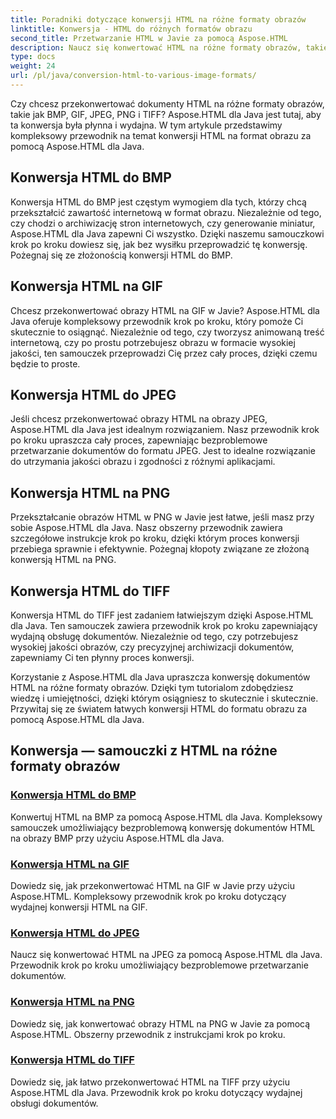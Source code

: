 ```yaml
---
title: Poradniki dotyczące konwersji HTML na różne formaty obrazów
linktitle: Konwersja - HTML do różnych formatów obrazu
second_title: Przetwarzanie HTML w Javie za pomocą Aspose.HTML
description: Naucz się konwertować HTML na różne formaty obrazów, takie jak BMP, GIF, JPEG, PNG i TIFF, używając Aspose.HTML dla Java. Ten kompleksowy samouczek obejmuje wydajne przetwarzanie dokumentów.
type: docs
weight: 24
url: /pl/java/conversion-html-to-various-image-formats/
---
```


Czy chcesz przekonwertować dokumenty HTML na różne formaty obrazów, takie jak BMP, GIF, JPEG, PNG i TIFF? Aspose.HTML dla Java jest tutaj, aby ta konwersja była płynna i wydajna. W tym artykule przedstawimy kompleksowy przewodnik na temat konwersji HTML na format obrazu za pomocą Aspose.HTML dla Java. 

## Konwersja HTML do BMP

Konwersja HTML do BMP jest częstym wymogiem dla tych, którzy chcą przekształcić zawartość internetową w format obrazu. Niezależnie od tego, czy chodzi o archiwizację stron internetowych, czy generowanie miniatur, Aspose.HTML dla Java zapewni Ci wszystko. Dzięki naszemu samouczkowi krok po kroku dowiesz się, jak bez wysiłku przeprowadzić tę konwersję. Pożegnaj się ze złożonością konwersji HTML do BMP.

## Konwersja HTML na GIF

Chcesz przekonwertować obrazy HTML na GIF w Javie? Aspose.HTML dla Java oferuje kompleksowy przewodnik krok po kroku, który pomoże Ci skutecznie to osiągnąć. Niezależnie od tego, czy tworzysz animowaną treść internetową, czy po prostu potrzebujesz obrazu w formacie wysokiej jakości, ten samouczek przeprowadzi Cię przez cały proces, dzięki czemu będzie to proste.

## Konwersja HTML do JPEG

Jeśli chcesz przekonwertować obrazy HTML na obrazy JPEG, Aspose.HTML dla Java jest idealnym rozwiązaniem. Nasz przewodnik krok po kroku upraszcza cały proces, zapewniając bezproblemowe przetwarzanie dokumentów do formatu JPEG. Jest to idealne rozwiązanie do utrzymania jakości obrazu i zgodności z różnymi aplikacjami.

## Konwersja HTML na PNG

Przekształcanie obrazów HTML w PNG w Javie jest łatwe, jeśli masz przy sobie Aspose.HTML dla Java. Nasz obszerny przewodnik zawiera szczegółowe instrukcje krok po kroku, dzięki którym proces konwersji przebiega sprawnie i efektywnie. Pożegnaj kłopoty związane ze złożoną konwersją HTML na PNG.

## Konwersja HTML do TIFF

Konwersja HTML do TIFF jest zadaniem łatwiejszym dzięki Aspose.HTML dla Java. Ten samouczek zawiera przewodnik krok po kroku zapewniający wydajną obsługę dokumentów. Niezależnie od tego, czy potrzebujesz wysokiej jakości obrazów, czy precyzyjnej archiwizacji dokumentów, zapewniamy Ci ten płynny proces konwersji.

Korzystanie z Aspose.HTML dla Java upraszcza konwersję dokumentów HTML na różne formaty obrazów. Dzięki tym tutorialom zdobędziesz wiedzę i umiejętności, dzięki którym osiągniesz to skutecznie i skutecznie. Przywitaj się ze światem łatwych konwersji HTML do formatu obrazu za pomocą Aspose.HTML dla Java.

## Konwersja — samouczki z HTML na różne formaty obrazów
### [Konwersja HTML do BMP](./convert-html-to-bmp/)
Konwertuj HTML na BMP za pomocą Aspose.HTML dla Java. Kompleksowy samouczek umożliwiający bezproblemową konwersję dokumentów HTML na obrazy BMP przy użyciu Aspose.HTML dla Java.
### [Konwersja HTML na GIF](./convert-html-to-gif/)
Dowiedz się, jak przekonwertować HTML na GIF w Javie przy użyciu Aspose.HTML. Kompleksowy przewodnik krok po kroku dotyczący wydajnej konwersji HTML na GIF.
### [Konwersja HTML do JPEG](./convert-html-to-jpeg/)
Naucz się konwertować HTML na JPEG za pomocą Aspose.HTML dla Java. Przewodnik krok po kroku umożliwiający bezproblemowe przetwarzanie dokumentów.
### [Konwersja HTML na PNG](./convert-html-to-png/)
Dowiedz się, jak konwertować obrazy HTML na PNG w Javie za pomocą Aspose.HTML. Obszerny przewodnik z instrukcjami krok po kroku.
### [Konwersja HTML do TIFF](./convert-html-to-tiff/)
Dowiedz się, jak łatwo przekonwertować HTML na TIFF przy użyciu Aspose.HTML dla Java. Przewodnik krok po kroku dotyczący wydajnej obsługi dokumentów.